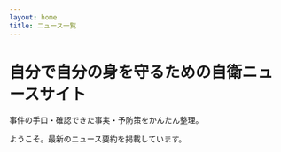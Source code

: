 ```yaml
---
layout: home
title: ニュース一覧
---
```


<div class="hero">
  <h1>自分で自分の身を守るための自衛ニュースサイト</h1>
  <p>事件の手口・確認できた事実・予防策をかんたん整理。</p>
</div>



ようこそ。最新のニュース要約を掲載しています。
